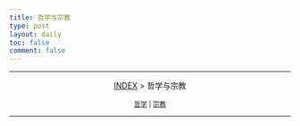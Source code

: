 ```yaml
---
title: 哲学与宗教
type: post
layout: daily
toc: false
comment: false
---
```

---
<span><center>[INDEX](/gknows/index) > 哲学与宗教</center></span>

<small><center>[哲学](/gknows/哲学) | [宗教](/gknows/宗教)</center></small>

---
